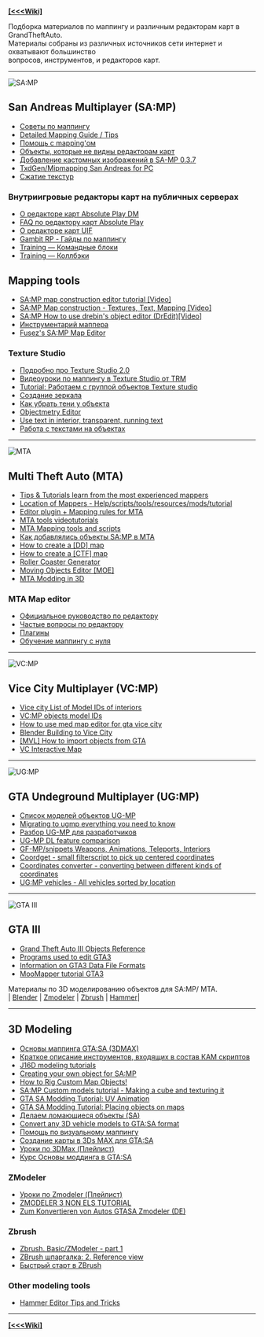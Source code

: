 [**[<<<Wiki]**](https://bitbucket.org/1nsanemapping/mappingwiki/wiki/Home)  

Подборка материалов по маппингу и различным редакторам карт в GrandTheftAuto.  
Материалы собраны из различных источников сети интернет и охватывают большинство  
вопросов, инструментов, и редакторов карт.

---

![SA:MP](https://www.sa-mp.com/images/logo.gif)  
## **San Andreas Multiplayer (SA:MP)**

- [Советы по маппингу](https://vk.com/@1nsanemapping-sovety-po-mappingu)  
- [Detailed Mapping Guide / Tips](https://www.burgershot.gg/showthread.php?tid=990)  
- [Помощь с mapping'ом](https://forum.gambit-rp.ru/threads/290202/)
- [Объекты, которые не видны редакторам карт](https://pawn-wiki.ru/index.php?/topic/31763-obekti-kotorie-ne-vidni-redaktoram-kart/) 
- [Добавление кастомных изображений в SA-MP 0.3.7](https://vk.com/@escobarmap-dobavlenie-kastomnyh-izobrazhenii-v-sa-mp-037)
- [TxdGen/Mipmapping San Andreas for PC](https://gtamods.com/wiki/TxdGen/Mipmapping_San_Andreas_for_PC)
- [Сжатие текстур](https://vk.com/@motelmods-nauchis-szhimat-tekstury)

### Внутриигровые редакторы карт на публичных серверах
- [О редакторе карт Absolute Play DM](https://vk.com/@1nsanemapping-o-redaktore-kart-na-absolute-play-dm)  
- [FAQ по редактору карт Absolute Play](https://forum.sa-mp.ru/index.php?/topic/880676-mapping-tips/&tab=comments#comment-7318364)  
- [О редакторе карт UIF](https://vk.com/@1nsanemapping-o-redaktore-kart-uif)  
- [Gambit RP - Гайды по маппингу](https://forum.gambit-rp.ru/threads/290202/)
- [Training — Командные блоки](https://forum.training-server.com/d/4466)  
- [Training — Коллбэки](https://forum.training-server.com/d/6166-kollbeki)  

## Mapping tools

- [SA:MP map construction editor tutorial [Video]](https://www.youtube.com/watch?v=uKzjPgQcvU0)
- [SA:MP Map construction - Textures, Text, Mapping [Video]](https://www.youtube.com/watch?v=HmIrk4mdRqs)
- [SA:MP How to use drebin's object editor (DrEdit)[Video]](https://www.youtube.com/watch?v=uZQ8Vmk-fhM)
- [Инструментарий маппера](https://vk.com/@1nsanemapping-instrumentarii-mappera)
- [Fusez's SA:MP Map Editor](https://www.youtube.com/watch?v=qCqaDq8GcBs&t=2s)

### Texture Studio
- [Подробно про Texture Studio 2.0](https://vk.com/@tip_mapper-texture-studio-20-rus)  
- [Видеоуроки по маппингу в Texture Studio от TRM](https://www.youtube.com/watch?v=AQzDVN9SUM0&list=PLrW-M-vtq9wNl4Vu57ZaMipcCi-0fZfC4)
- [Tutorial: Работаем с группой объектов Texture studio](https://www.youtube.com/watch?v=QHF0Ngd6WUU)
- [Создание зеркала](https://vk.com/@prefabs_for-sozdanie-zerkala)
- [Как убрать тени у объекта](https://www.youtube.com/watch?v=IKTxRiILeW8)
- [Objectmetry Editor](https://www.youtube.com/watch?v=GmBnKmQDJl4)
- [Use text in interior, transparent, running text](https://www.youtube.com/watch?v=XocKjcdSNlc)
- [Работа с текстами на объектах](https://forum.vinewood-roleplay.ru/index.php?showtopic=695)

---

![MTA](https://styles.redditmedia.com/t5_2snkj/styles/communityIcon_i4tqrbvgotq71.png?width=256&s=04650f41affea9ccaf0a6676fa5d94d41ff66e2f)
## **Multi Theft Auto (MTA)**

- [Tips & Tutorials learn from the most experienced mappers](https://web.archive.org/web/20200812184744/https://mta-mappers.com/tips-tutorials/)
- [Location of Mappers - Help/scripts/tools/resources/mods/tutorial](https://forums.mrgreengaming.com/topic/14776-location-of-mappers-helpscriptstoolsresourcesmodstutorial/)
- [Editor plugin + Mapping rules for MTA](https://forums.mrgreengaming.com/topic/14734-editor-plugin-mapping-rules-for-mta/)
- [MTA tools videotutorials](https://mtamapping.weebly.com/tutorials.html)
- [MTA Mapping tools and scripts](https://mtamapping.weebly.com/mapping-tools.html)
- [Как добавлялись объекты SA:MP в MTA](https://vk.com/@miaskolab-kak-dobavlyalis-obekty-samp-v-mta)
- [How to create a [DD] map](https://ffs.gg/threads/21181-TUTORIAL-How-to-create-a-DD-map)
- [How to create a [CTF] map](https://www.youtube.com/watch?v=zgFUqmnqLto)
- [Roller Coaster Generator](https://wiki.multitheftauto.com/wiki/Roller_Coaster_Generator)
- [Moving Objects Editor [MOE] ](https://wiki.multitheftauto.com/wiki/Moving_Objects_Editor)
- [MTA Modding in 3D](https://forum.mtasa.com/topic/119240-mta-modding-in-3d/)

### MTA Map editor
- [Официальное руководство по редактору](https://mta-resource.com/wiki/article/id/40)
- [Частые вопросы по редактору](https://mta-resource.com/wiki/article/id/41)
- [Плагины](https://mta-resource.com/wiki/article/id/42)
- [Обучение маппингу с нуля](https://www.youtube.com/watch?v=abJJkWOHxHA)

---

![VC:MP](https://static.vc-mp.org/forum/vcmp_forum_logo.png)
## **Vice City Multiplayer (VC:MP)**

- [Vice city List of Model IDs of interiors](https://forum.vc-mp.org/?topic=1189.0)
- [VC:MP objects model IDs](https://samp-pawn.do.am/publ/library_of_vcmp/id/id_modelej/23-1-0-10)
- [How to use med map editor for gta vice city](https://www.youtube.com/watch?v=n2BlV1IJZYc)
- [Blender Building to Vice City](https://www.youtube.com/watch?v=X3gtS8bEpPo)
- [[MVL] How to import objects from GTA](https://forum.vc-mp.org/?topic=7319.0)
- [VC Interactive Map](https://mapgenie.io/grand-theft-auto-vice-city/maps/vice-city)

---

![UG:MP](https://encrypted-tbn0.gstatic.com/images?q=tbn:ANd9GcROz3hC5CwnfACvITe_fnUCOQT8ZaDRtdzZvA&usqp=CAU)
## **GTA Undeground Multiplayer (UG:MP)**

- [Список моделей объектов UG-MP](https://gtaundergroundmod.com/pages/ug-mp/documentation/models)
- [Migrating to ugmp everything you need to know](https://gtaundergroundmod.com/pages/ug-mp/documentation/guide/migrating-to-ugmp-everything-you-need-to-know)
- [Разбор UG-MP для разработчиков](https://forum.training-server.com/d/8965-razbor-ug-mp-dlia-razrabotchikov)
- [UG-MP DL feature comparison](https://gtaundergroundmod.com/pages/ug-mp/dl)
- [GF-MP/snippets Weapons, Animations, Teleports, Interiors](https://github.com/GF-MP/snippets)
- [Coordget - small filterscript to pick up centered coordinates](https://github.com/markski1/ugmp-coordget)
- [Coordinates converter - converting between different kinds of coordinates](https://devtools.undergroundcnr.com/coords.html)
- [UG:MP vehicles - All vehicles sorted by location](https://github.com/dark0devx/ugmpsnippets)

---

![GTA III](https://d1yjjnpx0p53s8.cloudfront.net/styles/logo-thumbnail/s3/0011/7389/brand.gif?itok=unbAK3TI)
## **GTA III**

- [Grand Theft Auto III Objects Reference](https://gta.mendelsohn.de/Reference3/IDE_index.html)
- [Programs used to edit GTA3](https://gta.mendelsohn.de/Reference3/Prg_index.html)
- [Information on GTA3 Data File Formats](https://gta.mendelsohn.de/Reference3/Fil_index.html)
- [MooMapper tutorial GTA3](https://www.gta-modding.com/vice_city/tutorials/moo_mapper.html)

Материалы по 3D моделированию объектов для SA:MP/ MTA.  
| [Blender](https://www.blender.org/) 
| [Zmodeler](https://www.zmodeler3.com/)
| [Zbrush](https://pixologic.com/)
| [Hammer](https://developer.valvesoftware.com/wiki/Valve_Hammer_Editor)| 

---

## **3D Modeling**
- [Основы маппинга GTA:SA (3DMAX)](http://gtamodding.ru/wiki/%D0%9E%D1%81%D0%BD%D0%BE%D0%B2%D1%8B_%D0%BC%D0%B0%D0%BF%D0%BF%D0%B8%D0%BD%D0%B3%D0%B0_GTA:SA)
- [Краткое описание инструментов, входящих в состав КАМ скриптов](https://vk.com/page-99725313_54168827)
- [J16D modeling tutorials](https://sites.google.com/view/j16d/p%C3%A1gina-principal/gta-sa-tutorials)
- [Creating your own object for SA:MP](https://www.youtube.com/watch?v=szZ2Qqu6iYM)
- [How to Rig Custom Map Objects!](https://www.youtube.com/watch?v=7YImSwnJ0oc)
- [SA:MP Custom models tutorial - Making a cube and texturing it](https://www.youtube.com/watch?v=qU8eonm6r0s)
- [GTA SA Modding Tutorial: UV Animation](https://www.youtube.com/watch?v=v5asIIBXOEE&feature=youtu.be)
- [GTA SA Modding Tutorial: Placing objects on maps](https://www.youtube.com/watch?v=qrdlYpYFqXw)
- [Делаем ломающиеся объекты (SA)](http://gtamodding.ru/wiki/%D0%94%D0%B5%D0%BB%D0%B0%D0%B5%D0%BC_%D0%BB%D0%BE%D0%BC%D0%B0%D1%8E%D1%89%D0%B8%D0%B5%D1%81%D1%8F_%D0%BE%D0%B1%D1%8A%D0%B5%D0%BA%D1%82%D1%8B_(SA))
- [Convert any 3D vehicle models to GTA:SA format](https://www.youtube.com/watch?v=VT40Ggj0-Rk)
- [Помощь по визуальному маппингу](https://forum.gambit-rp.ru/threads/330069/)
- [Создание карты в 3Ds MAX для GTA:SA](https://vk.com/@gta_modding-sozdanie-karty-v-3ds-max-dlya-gta-sa)
- [Уроки по 3DMax (Плейлист)](https://www.youtube.com/watch?v=HLUxD_aWaVk&list=PLY17jL2ZWWDqfSgmMeJ5UwGowCyp3Aj_A)
- [Курс Основы моддинга в GTA:SA](https://www.youtube.com/watch?v=h28HW9JZKoM&list=PLY17jL2ZWWDpxM6XvRZYgPkfuQegjl2uJ)

### ZModeler
- [Уроки по Zmodeler (Плейлист)](https://www.youtube.com/watch?v=SM-6QQMsV1k&list=PLY17jL2ZWWDpYQgZjir3sPaDTVtZ4_TQN)
- [ZMODELER 3 NON ELS TUTORIAL](https://www.youtube.com/watch?v=T9x11bZMGmQ)
- [Zum Konvertieren von Autos GTASA Zmodeler (DE)](https://www.drakes-legacy.com/index_htm_files/Tutorial,%20GTA%20San%20Andreas,%20ZModeller%202,%20113%20Seiten.pdf)
### Zbrush
- [Zbrush. Basic/ZModeler - part 1](https://www.youtube.com/watch?v=L3kuwzLlKfQ)
- [ZBrush шпаргалка: 2. Reference view](https://www.youtube.com/watch?v=hxacf8LLwM8)
- [Быстрый старт в ZBrush](https://www.youtube.com/watch?v=wSTRzqn-wL4)
### Other modeling tools
- [Hammer Editor Tips and Tricks](https://www.youtube.com/watch?v=47HR2jewQms)

---

[**[<<<Wiki]**](https://bitbucket.org/1nsanemapping/mappingwiki/wiki/Home)
